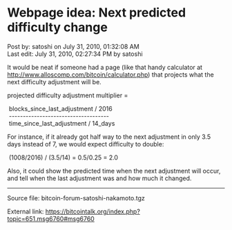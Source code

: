 # Webpage idea: Next predicted difficulty change

Post by: satoshi on July 31, 2010, 01:32:08 AM<br>
Last edit: July 31, 2010, 02:27:34 PM by satoshi

It would be neat if someone had a page (like that handy calculator at http://www.alloscomp.com/bitcoin/calculator.php) that projects what the next difficulty adjustment will be.

projected difficulty adjustment multiplier =

&nbsp;blocks\_since\_last\_adjustment / 2016<br>
&nbsp;\-\-\-\-\-\-\-\-\-\-\-\-\-\-\-\-\-\-\-\-\-\-\-\-\-\-\-\-\-\-\-\-\-\-\-\-<br>
&nbsp;time\_since\_last\_adjustment / 14\_days

For instance, if it already got half way to the next adjustment in only 3.5 days instead of 7, we would expect difficulty to double:

&nbsp;(1008/2016) / (3.5/14) = 0.5/0.25 = 2.0

Also, it could show the predicted time when the next adjustment will occur, and tell when the last adjustment was and how much it changed.

---

Source file: bitcoin-forum-satoshi-nakamoto.tgz

External link: https://bitcointalk.org/index.php?topic=651.msg6760#msg6760
